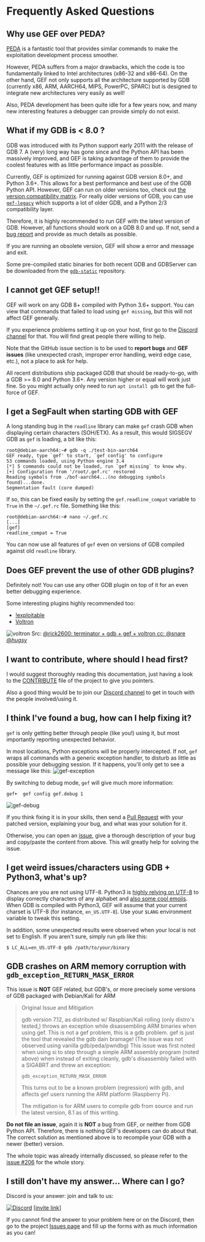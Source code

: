 # Frequently Asked Questions #


## Why use GEF over PEDA? ##

[PEDA](https://github.com/longld/peda) is a fantastic tool that provides similar commands to make the exploitation development process smoother.

However, PEDA suffers from a major drawbacks, which the code is too fundamentally linked to Intel architectures (x86-32 and x86-64). On the other hand, GEF not only supports all the architecture supported by GDB (currently x86, ARM, AARCH64, MIPS, PowerPC, SPARC) but is designed to integrate new architectures very easily as well!

Also, PEDA development has been quite idle for a few years now, and many new interesting features a debugger can provide simply do not exist.

## What if my GDB is < 8.0 ? ##

GDB was introduced with its Python support early 2011 with the release of GDB 7. A (very) long way has gone since and the Python API has been massively improved, and GEF is taking advantage of them to provide the coolest features with as little performance impact as possible.

Currently, GEF is optimized for running against GDB version 8.0+, and Python 3.6+. This allows for a best performance and best use of the GDB Python API. However, GEF can run on older versions too, check out [the version compatibility matrix](compat.md). For really older versions of GDB, you can use [`gef-legacy`](https://github.com/hugsy/gef-legacy) which supports a lot of older GDB, and a Python 2/3 compatibility layer.

Therefore, it is highly recommended to run GEF with the latest version of GDB. However, all functions should work on a GDB 8.0 and up. If not, send a [bug report](https://github.com/hugsy/gef/issues) and provide as much details as possible.

If you are running an obsolete version, GEF will show a error and message and exit.

Some pre-compiled static binaries for both recent GDB and GDBServer can be downloaded from the [`gdb-static`](https://github.com/hugsy/gdb-static) repository.


## I cannot get GEF setup!! ##

GEF will work on any GDB 8+ compiled with Python 3.6+ support. You can view that commands that failed to load using `gef missing`, but this will not affect GEF generally.

If you experience problems setting it up on your host, first go to the [Discord channel](https://discord.gg/HCS8Hg7) for that. You will find great people there willing to help.

Note that the GitHub issue section is to be used to **report bugs** and **GEF issues** (like unexpected crash, improper error handling, weird edge case, etc.), not a place to ask for help.

All recent distributions ship packaged GDB that should be ready-to-go, with a GDB >= 8.0 and Python 3.6+. Any version higher or equal will work just fine. So you might actually only need to run `apt install gdb` to get the full-force of GEF.

## I get a SegFault when starting GDB with GEF ##

A long standing bug in the `readline` library can make `gef` crash GDB
when displaying certain characters (SOH/ETX). As a result, this would SIGSEGV
GDB as `gef` is loading, a bit like this:

```
root@debian-aarch64:~# gdb -q ./test-bin-aarch64
GEF ready, type `gef' to start, `gef config' to configure
53 commands loaded, using Python engine 3.4
[*] 5 commands could not be loaded, run `gef missing` to know why.
[+] Configuration from '/root/.gef.rc' restored
Reading symbols from ./bof-aarch64...(no debugging symbols found)...done.
Segmentation fault (core dumped)
```

If so, this can be fixed easily by setting the `gef.readline_compat` variable to
`True` in the `~/.gef.rc` file. Something like this:

```
root@debian-aarch64:~# nano ~/.gef.rc
[...]
[gef]
readline_compat = True
```

You can now use all features of `gef` even on versions of GDB compiled against
old `readline` library.


## Does GEF prevent the use of other GDB plugins? ##

Definitely not! You can use any other GDB plugin on top of it for an even better debugging experience.

Some interesting plugins highly recommended too:

- [!exploitable](https://github.com/jfoote/exploitable/)
- [Voltron](https://github.com/snare/voltron)

![voltron](https://i.imgur.com/bfTIjNi.jpg)
Src: [@rick2600: terminator + gdb + gef + voltron cc: @snare @_hugsy_](https://twitter.com/rick2600/status/775926070566490113)



## I want to contribute, where should I head first? ##

I would suggest thoroughly reading this documentation, just having a look to
the
[CONTRIBUTE](https://github.com/hugsy/gef/blob/master/.github/CONTRIBUTING.md)
file of the project to give you pointers.

Also a good thing would be to join our [Discord
channel](https://discord.gg/HCS8Hg7) to get in touch with the people
involved/using it.


## I think I've found a bug, how can I help fixing it? ##

`gef` is only getting better through people (like you!) using it, but most
importantly reporting unexpected behavior.

In most locations, Python exceptions will be properly intercepted. If not, `gef`
wraps all commands with a generic exception handler, to disturb as little as
possible your debugging session. If it happens, you'll only get to see a message
like this:
![gef-exception](https://i.imgur.com/J7dUnXV.png)

By switching to debug mode, `gef` will give much more information:
```
gef➤  gef config gef.debug 1
```
![gef-debug](https://i.imgur.com/SGe8oFF.png)

If you think fixing it is in your skills, then send a [Pull
Request](https://github.com/hugsy/gef/pulls) with your patched version,
explaining your bug, and what was your solution for it.

Otherwise, you can open an [issue](https://github.com/hugsy/gef/issues), give a
thorough description of your bug and copy/paste the content from above. This
will greatly help for solving the issue.


## I get weird issues/characters using GDB + Python3, what's up? ##

Chances are you are not using UTF-8. Python3 is [highly relying on
UTF-8](https://www.diveintopython3.net/strings.html) to display correctly
characters of any alphabet and [also some cool
emojis](https://unicode.org/emoji/charts/full-emoji-list.html). When GDB is
compiled with Python3, GEF will assume that your current charset is UTF-8 (for
instance, `en_US.UTF-8`). Use your `$LANG` environment variable to tweak this
setting.

In addition, some unexpected results were observed when your local is not set to
English. If you aren't sure, simply run `gdb` like this:

```
$ LC_ALL=en_US.UTF-8 gdb /path/to/your/binary
```

## GDB crashes on ARM memory corruption with `gdb_exception_RETURN_MASK_ERROR` ##

This issue is **NOT** GEF related, but GDB's, or more precisely some versions of
GDB packaged with Debian/Kali for ARM

>
> Original Issue and Mitigation
>
> gdb version 7.12, as distributed w/ Raspbian/Kali rolling (only distro's
> tested,) throws an exception while disassembling ARM binaries when using gef.
> This is not a gef problem, this is a gdb problem. gef is just the tool that
> revealed the gdb dain bramage! (The issue was not observed using vanilla
> gdb/peda/pwndbg) This issue was first noted when using si to step through a
> simple ARM assembly program (noted above) when instead of exiting cleanly,
> gdb's disassembly failed with a SIGABRT and threw an exception:
>
>  `gdb_exception_RETURN_MASK_ERROR`
>
> This turns out to be a known problem (regression) with gdb, and affects
> gef users running the ARM platform (Raspberry Pi).
>
> The mitigation is for ARM users to compile gdb from source and run the latest
> version, 8.1 as of this writing.
>

**Do not file an issue**, again it is **NOT** a bug from GEF, or neither from GDB
Python API. Therefore, there is nothing GEF's developers can do about that. The
correct solution as mentioned above is to recompile your GDB with a newer
(better) version.

The whole topic was already internally discussed, so please refer to
the [issue #206](https://github.com/hugsy/gef/issues/206) for the whole story.

## I still don't have my answer... Where can I go?

Discord is your answer: join and talk to us:

[![Discord](https://img.shields.io/badge/Discord-GDB--GEF-yellow)](https://discordapp.com/channels/705160148813086841/705160148813086843) [[invite link](https://discord.gg/HCS8Hg7)]

If you cannot find the answer to your problem here or on the Discord, then go to the project [Issues page](https://github.com/hugsy/gef/issues) and fill up the forms with as much information as you can!

